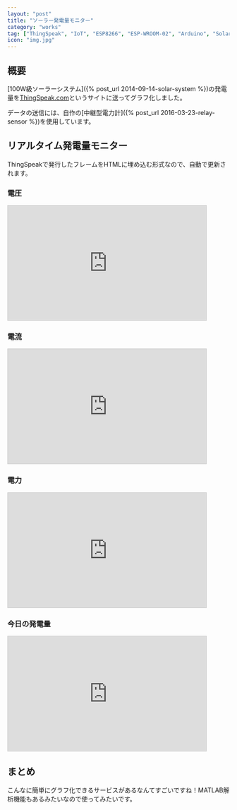```yaml
---
layout: "post"
title: "ソーラー発電量モニター"
category: "works"
tag: ["ThingSpeak", "IoT", "ESP8266", "ESP-WROOM-02", "Arduino", "Solar Power", "ソーラー", "太陽光発電"]
icon: "img.jpg"
---
```


## 概要

[100W級ソーラーシステム]({% post_url 2014-09-14-solar-system %})の発電量を[ThingSpeak.com](https://thingspeak.com/)というサイトに送ってグラフ化しました。

データの送信には、自作の[中継型電力計]({% post_url 2016-03-23-relay-sensor %})を使用しています。

## リアルタイム発電量モニター

ThingSpeakで発行したフレームをHTMLに埋め込む形式なので、自動で更新されます。

### 電圧

<div class="graph">
<iframe width="450" height="260" style="border: 1px solid #cccccc;" src="https://thingspeak.com/channels/110012/charts/1?bgcolor=%23ffffff&color=%23d62020&days=3&dynamic=true&min=0&title=Solar+Voltage&type=column&yaxis=Voltage+%5BV%5D"></iframe>
</div>

### 電流

<div class="graph">
<iframe width="450" height="260" style="border: 1px solid #cccccc;" src="https://thingspeak.com/channels/110012/charts/2?bgcolor=%23ffffff&color=%23d62020&days=3&dynamic=true&min=0&title=Solar+Current&type=column&yaxis=Current+%5BA%5D"></iframe>
</div>

### 電力

<div class="graph">
<iframe width="450" height="260" style="border: 1px solid #cccccc;" src="https://thingspeak.com/channels/110012/charts/3?bgcolor=%23ffffff&color=%23d62020&days=3&dynamic=true&min=0&title=Solar+Power&type=column&yaxis=Power+%5BW%5D"></iframe>
</div>

### 今日の発電量

<div class="graph">
<iframe width="450" height="260" style="border: 1px solid #cccccc;" src="https://thingspeak.com/channels/110012/charts/4?bgcolor=%23ffffff&color=%23d62020&days=3&dynamic=true&min=0&title=Time+Integration+of+Solar+Power+a+Day&type=column&yaxis=Integration+%5BWh%5D"></iframe>
</div>

## まとめ

こんなに簡単にグラフ化できるサービスがあるなんてすごいですね！MATLAB解析機能もあるみたいなので使ってみたいです。

